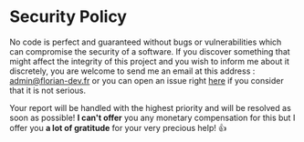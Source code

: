 # Security Policy

No code is perfect and guaranteed without bugs or vulnerabilities which can compromise the security of a software.
If you discover something that might affect the integrity of this project and you wish to inform me about it discretely, you are welcome to send me an email at this address : admin@florian-dev.fr or you can open an issue right [here](https://github.com/FlorianLeChat/Python-RPG/issues/new) if you consider that it is not serious.

Your report will be handled with the highest priority and will be resolved as soon as possible!
**I can't offer** you any monetary compensation for this but I offer you **a lot of gratitude** for your very precious help! 👍
